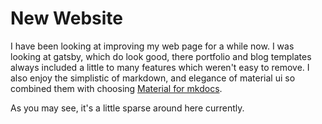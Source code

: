 # New Website

I have been looking at improving my web page for a while now. I was looking at gatsby, which do look good, there portfolio and blog templates always included a little to many features which weren't easy to remove. I also enjoy the simplistic of markdown, and elegance of material ui so combined them with choosing [Material for mkdocs](https://squidfunk.github.io/mkdocs-material/).

As you may see, it's a little sparse around here currently.
